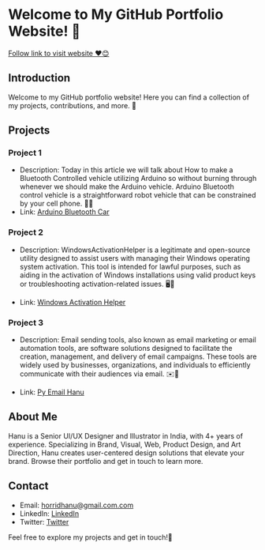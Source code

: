 # Welcome to My GitHub Portfolio Website! 🚀
[
Follow link to visit website ❤️😊
](https://horridhanu.github.io/Portfolio/)

## Introduction
Welcome to my GitHub portfolio website! Here you can find a collection of my projects, contributions, and more. 🌟

## Projects
### Project 1
- Description: Today in this article we will talk about How to make a Bluetooth Controlled vehicle utilizing Arduino so without burning through whenever we should make the Arduino vehicle. Arduino Bluetooth control vehicle is a straightforward robot vehicle that can be constrained by your cell phone. 🤖📱
- Link: [Arduino Bluetooth Car
](https://github.com/HorridHanu/Arduino-Bluetooth-Car)

### Project 2
- Description: WindowsActivationHelper is a legitimate and open-source utility designed to assist users with managing their Windows operating system activation. This tool is intended for lawful purposes, such as aiding in the activation of Windows installations using valid product keys or troubleshooting activation-related issues. 🖥️🔑

- Link: [Windows Activation Helper](https://github.com/HorridHanu/WindowsActivationHelper)

### Project 3
- Description: Email sending tools, also known as email marketing or email automation tools, are software solutions designed to facilitate the creation, management, and delivery of email campaigns. These tools are widely used by businesses, organizations, and individuals to efficiently communicate with their audiences via email. ✉️🚀


- Link: [Py Email Hanu](https://github.com/HorridHanu/pyemailhanu)


## About Me
Hanu is a Senior UI/UX Designer and Illustrator in India, with 4+ years of experience. Specializing in Brand, Visual, Web, Product Design, and Art Direction, Hanu creates user-centered design solutions that elevate your brand. Browse their portfolio and get in touch to learn more.

## Contact
- Email: horridhanu@gmail.com.com
- LinkedIn: [LinkedIn](https://www.linkedin.com/in/horridhanu/)
- Twitter: [Twitter](https://twitter.com/horridhanu)

Feel free to explore my projects and get in touch!🚀

